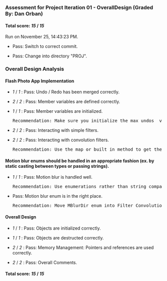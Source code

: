 ### Assessment for Project Iteration 01 - OverallDesign (Graded By: Dan Orban)

#### Total score: _15_ / _15_

Run on November 25, 14:43:23 PM.

+ Pass: Switch to correct commit.



+ Pass: Change into directory "PROJ".


### Overall Design Analysis


#### Flash Photo App Implementation

+  _1_ / _1_ : Pass: Undo / Redo has been merged correctly.

    

+  _2_ / _2_ : Pass: Member variables are defined correctly.

    

+  _1_ / _1_ : Pass: Member variables are initialized.

    <pre>Recommendation: Make sure you initialize the max_undos_ variable</pre>

+  _2_ / _2_ : Pass: Interacting with simple filters.

    

+  _2_ / _2_ : Pass: Interacting with convolution filters.

    <pre>Recommendation: Use the map or built in method to get the string value from the enumeration.</pre>


#### Motion blur enums should be handled in an appropriate fashion (ex. by static casting between types or passing strings).

+  _1_ / _1_ : Pass: Motion blur is handled well.

    <pre>Recommendation: Use enumerations rather than string compare</pre>

+ Pass: Motion blur enum is in the right place.

    <pre>Recommendation: Move MBlurDir enum into Filter Convolution Motion Blur class.</pre>


#### Overall Design

+  _1_ / _1_ : Pass: Objects are initialized correctly.

    

+  _1_ / _1_ : Pass: Objects are destructed correctly.

    

+  _2_ / _2_ : Pass: Memory Management: Pointers and references are used correctly.

    

+  _2_ / _2_ : Pass: Overall Comments.

    

#### Total score: _15_ / _15_

